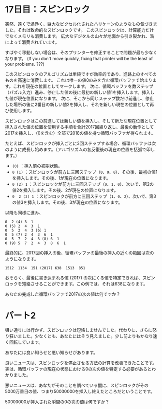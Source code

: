# 17日目：スピンロック #

突然、遠くで渦巻く、巨大なピクセル化されたハリケーンのようなもの気づきました。それは致命的なスピンロックです。
このスピンロックは、計算能力だけでなくメモリも消費します。
広大なデジタルの山々が地面から引き裂かれ、渦によって消費されています。

すばやく移動しない場合は、そのプリンターを修正することで問題が最も少なくなります。
(If you don't move quickly, fixing that printer will be the least of your problems. ???)

このスピンロックのアルゴリズムは単純ですが効率的であり、進路上のすべてのものを高速に消費します。
これは唯一の値0のみを含む循環バッファで始まります。これを現在の位置としてマークします。
次に、循環バッファを数ステップ（パズル入力）進み、停止した値の後に最初の新しい値1を挿入します。挿入した値が現在位置になります。
次に、そこから同じステップ数だけ前進し、停止した場所の後に2番目の新しい値2を挿入し、それを新しい現在の位置として再び使用します。

スピンロックはこの前進しては新しい値を挿入し、そして新たな現在位置として挿入された値の位置を使用する手順を合計2017回繰り返し、最後の動作として2017を挿入し、（0を含む）全部で2018の値を持つ循環バッファが得られます。

たとえば、スピンロックが挿入ごとに3回ステップする場合、循環バッファは次のように成長し始めます。（アルゴリズムの各反復後の現在の位置を括弧で印します。）

- `(0)` ：挿入前の初期状態。
- `0 (1)` ：スピンロックが前方に三回ステップ（`0`、`0`、`0`）、その後、最初の値1を挿入します。その後、1が現在の位置になります。
- `0 (2) 1` ：スピンロックが前方に三回ステップ（`0`、`1`、`0`）、次いで、第2の値2を挿入します。その後、2が現在の位置になります。
- `0  2 (3) 1` ：スピンロックが前方に三回ステップ（`1`、`0`、`2`）、次いで、第3の値3を挿入します。その後、3が現在の位置になります。

以降も同様に進み、

```
0  2 (4) 3  1
0 (5) 2  4  3  1
0  5  2  4  3 (6) 1
0  5 (7) 2  4  3  6  1
0  5  7  2  4  3 (8) 6  1
0 (9) 5  7  2  4  3  8  6  1
```

最終的に、2017回の挿入の後、循環バッファの最後の挿入の近くの範囲は次のようになります。

```
1512  1134  151 (2017) 638  1513  851
```

おそらく、最後に書き込まれる値 (2017) の次にくる値を特定できれば、スピンロックを短絡させることができます。この例では、それは638になります。

あなたの完成した循環バッファで2017の次の値は何ですか？

# パート2 #

狙い通りには行かず、スピンロックは短絡しませんでした。代わりに、さらに怒り狂いました。少なくとも、あなたにはそう見えました。少し前よりもかなり速く回転しています。

あなたには良い知らせと悪い知らせがあります。

良いニュースは、スピンロックを停止させる方法の計算を改善できたことです。実は、循環バッファの現在の状態における0の次の値を特定する必要があるとわかりました。

悪いニュースは、あなたがそのことを調べている間に、スピンロックがその5000万番目の値、つまり50000000を挿入し終えたところだということです。

50000000が挿入された瞬間の0の次の値は何ですか？
